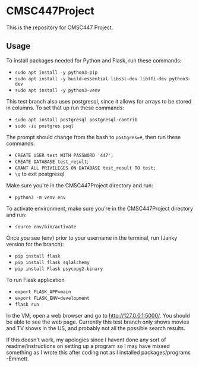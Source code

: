 # CMSC447Project
This is the repository for CMSC447 Project.

## Usage
To install packages needed for Python and Flask, run these commands:

- `sudo apt install -y python3-pip`
- `sudo apt install -y build-essential libssl-dev libffi-dev python3-dev`
- `sudo apt install -y python3-venv`

This test branch also uses postgresql, since it allows for arrays to be stored in columns.
To set that up run these commands:

- `sudo apt install postgresql postgresql-contrib`
- `sudo -iu postgres psql`

The prompt should change from the bash to `postgres=#`, then run these commands:

- `CREATE USER test WITH PASSWORD '447';`
- `CREATE DATABASE test_result`;
- `GRANT ALL PRIVILEGES ON DATABASE test_result TO test;`
- `\q` to exit postgresql

Make sure you're in the CMSC447Project directory and run:

- `python3 -m venv env`

To activate environment, make sure you're in the CMSC447Project directory and run:

- `source env/bin/activate`
	
Once you see (env) prior to your username in the terminal, run (Janky version for the branch):

- `pip install flask`
- `pip install flask_sqlalchemy`
- `pip install Flask psycopg2-binary`

To run Flask application
	
- `export FLASK_APP=main`
- `export FLASK_ENV=development`
- `flask run`

In the VM, open a web browser and go to http://127.0.0.1:5000/. You should be able to see the web page.
Currently this test branch only shows movies and TV shows in the US, and probably not all the possible search results. 

If this doesn't work, my apologies since I havent done any sort of readme/instructions on setting up a program so I may have missed something as I wrote this after coding not as I installed packages/programs -Emmett.
